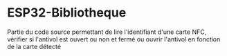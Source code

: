 # ESP32-Bibliotheque

Partie du code source permettant de lire l'identifiant d'une carte NFC, vérifier si l'antivol est ouvert ou non et fermé ou ouvrir l'antivol en fonction de la carte détecté
